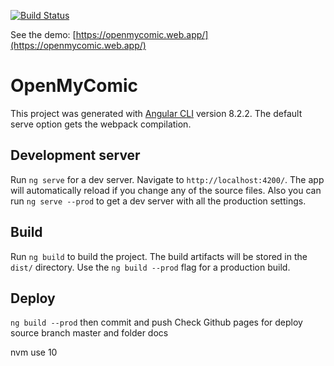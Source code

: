 [![Build Status](https://travis-ci.org/alvarofelipe12/openMyComic.svg?branch=master)](https://travis-ci.org/alvarofelipe12/openMyComic)

See the demo: [https://openmycomic.web.app/](https://openmycomic.web.app/)

# OpenMyComic

This project was generated with [Angular CLI](https://github.com/angular/angular-cli) version 8.2.2. The default serve option gets the webpack compilation.

## Development server

Run `ng serve` for a dev server. Navigate to `http://localhost:4200/`. The app will automatically reload if you change any of the source files. Also you can run `ng serve --prod` to get a dev server with all the production settings.

## Build

Run `ng build` to build the project. The build artifacts will be stored in the `dist/` directory. Use the `ng build --prod` flag for a production build.

## Deploy

`ng build --prod` then commit and push
Check Github pages for deploy source branch master and folder docs


nvm use 10


